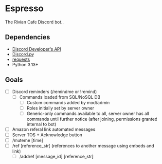 # Espresso
The Rivian Cafe Discord bot..

## Dependencies

- [Discord Developer's API](https://discord.com/developers/applications)
- [Discord.py](https://github.com/rapptz/discord.py)
- [requests](https://github.com/psf/requests)
- Python 3.13+

## Goals

- [ ] Discord reminders (/remindme or !remind)
  - [ ] Commands loaded from SQL/NoSQL DB
    - [ ] Custom commands added by mod/admin
    - [ ] Roles initially set by server owner
    - [ ] Generic-only commands available to all, server owner has all commands until further notice (after joining, permissions granted internal to bot)
- [ ] Amazon referal link automated messages
- [ ] Server TOS + Acknowledge button
- [ ] /muteme [time]
- [ ] /ref [reference_str] (references to another message using embeds and link)
  - [ ] /addref [message_id] [reference_str]
